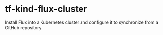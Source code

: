# tf-kind-flux-cluster
Install Flux into a Kubernetes cluster and configure it to synchronize from a GitHub repository
